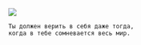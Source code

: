 <!--2016-04-17 10:03:20-->
<img src="/posts/Подборка цитат и афоризмов/im/gandi.jpg">

    Ты должен верить в себя даже тогда, 
    когда в тебе сомневается весь мир.
